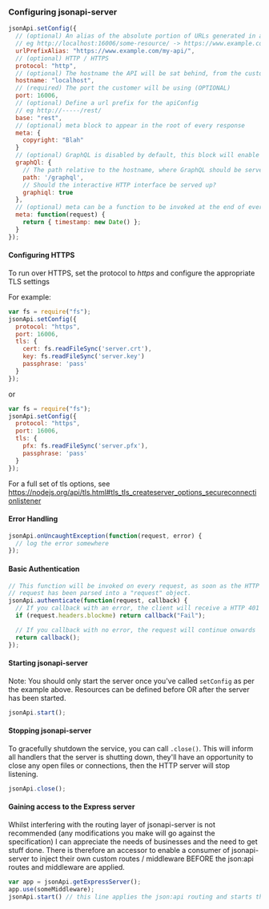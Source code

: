 
### Configuring jsonapi-server

```javascript
jsonApi.setConfig({
  // (optional) An alias of the absolute portion of URLs generated in a response file
  // eg http://localhost:16006/some-resource/ -> https://www.example.com/my-api/some-resource/
  urlPrefixAlias: "https://www.example.com/my-api/",
  // (optional) HTTP / HTTPS
  protocol: "http",
  // (optional) The hostname the API will be sat behind, from the customer's perspective
  hostname: "localhost",
  // (required) The port the customer will be using (OPTIONAL)
  port: 16006,
  // (optional) Define a url prefix for the apiConfig
  // eg http://-----/rest/
  base: "rest",
  // (optional) meta block to appear in the root of every response
  meta: {
    copyright: "Blah"
  }
  // (optional) GraphQL is disabled by default, this block will enable it
  graphQl: {
    // The path relative to the hostname, where GraphQL should be served from
    path: '/graphql',
    // Should the interactive HTTP interface be served up?
    graphiql: true
  },
  // (optional) meta can be a function to be invoked at the end of every request
  meta: function(request) {
    return { timestamp: new Date() };
  }
});
```

#### Configuring HTTPS

To run over HTTPS, set the protocol to _https_ and configure the appropriate TLS settings

For example:

```javascript
var fs = require("fs");
jsonApi.setConfig({
  protocol: "https",
  port: 16006,
  tls: {
    cert: fs.readFileSync('server.crt'),
    key: fs.readFileSync('server.key')
    passphrase: 'pass'
  }
});
```
or

```javascript
var fs = require("fs");
jsonApi.setConfig({
  protocol: "https",
  port: 16006,
  tls: {
    pfx: fs.readFileSync('server.pfx'),
    passphrase: 'pass'
  }
});
```

For a full set of tls options, see https://nodejs.org/api/tls.html#tls_tls_createserver_options_secureconnectionlistener

#### Error Handling

```javascript
jsonApi.onUncaughtException(function(request, error) {
  // log the error somewhere
});
```

#### Basic Authentication

```javascript
// This function will be invoked on every request, as soon as the HTTP
// request has been parsed into a "request" object.
jsonApi.authenticate(function(request, callback) {
  // If you callback with an error, the client will receive a HTTP 401 Unauthorised
  if (request.headers.blockme) return callback("Fail");

  // If you callback with no error, the request will continue onwards
  return callback();
});
```

#### Starting jsonapi-server

Note: You should only start the server once you've called `setConfig` as per the example above. Resources can be defined before OR after the server has been started.

```javascript
jsonApi.start();
```

#### Stopping jsonapi-server

To gracefully shutdown the service, you can call `.close()`. This will inform all handlers that the server is shutting down, they'll have an opportunity to close any open files or connections, then the HTTP server will stop listening.

```javascript
jsonApi.close();
```

#### Gaining access to the Express server

Whilst interfering with the routing layer of jsonapi-server is not recommended (any modifications you make will go against the specification) I can appreciate the needs of businesses and the need to get stuff done. There is therefore an accessor to enable a consumer of jsonapi-server to inject their own custom routes / middleware BEFORE the json:api routes and middleware are applied.

```javascript
var app = jsonApi.getExpressServer();
app.use(someMiddleware);
jsonApi.start() // this line applies the json:api routing and starts the service
```
